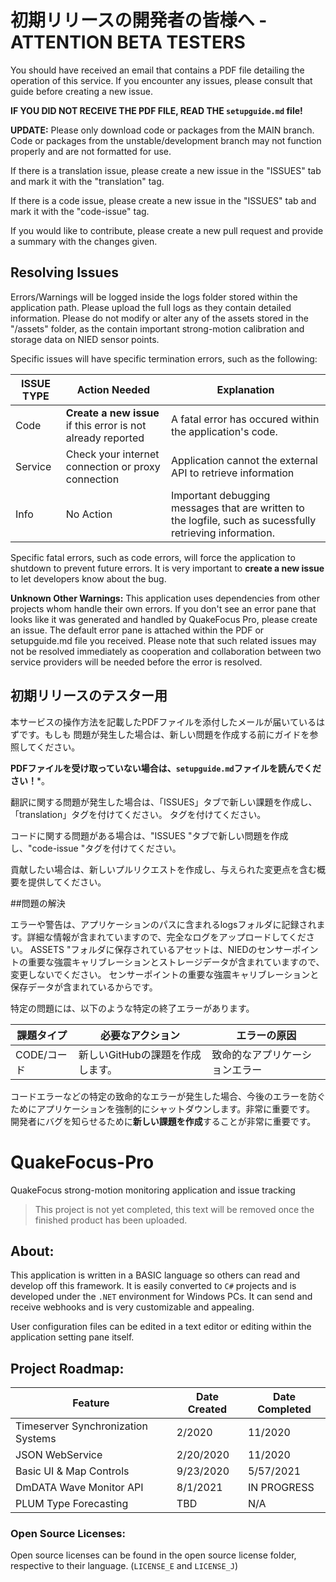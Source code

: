 # 初期リリースの開発者の皆様へ - ATTENTION BETA TESTERS

You should have received an email that contains a PDF file detailing the operation of this service. If you
encounter any issues, please consult that guide before creating a new issue.

**IF YOU DID NOT RECEIVE THE PDF FILE, READ THE ``setupguide.md`` file!**

**UPDATE:** Please only download code or packages from the MAIN branch. Code or packages from the unstable/development branch may not function properly and are not formatted for use.

If there is a translation issue, please create a new issue in the "ISSUES" tab and mark it with the "translation"
tag. 

If there is a code issue, please create a new issue in the "ISSUES" tab and mark it with the "code-issue" tag.

If you would like to contribute, please create a new pull request and provide a summary with the changes given.

## Resolving Issues

Errors/Warnings will be logged inside the logs folder stored within the application path. Please upload the full logs as they contain detailed information.
Please do not modify or alter any of the assets stored in the "/assets" folder, as the contain important strong-motion calibration and storage data on NIED
sensor points. 

Specific issues will have specific termination errors, such as the following:

| ISSUE TYPE | Action Needed | Explanation |
|------------|---------------|-------------|
| Code | **Create a new issue** if this error is not already reported | A fatal error has occured within the application's code. |
| Service | Check your internet connection or proxy connection | Application cannot the external API to retrieve information |
| Info | No Action | Important debugging messages that are written to the logfile, such as sucessfully retrieving information. |

Specific fatal errors, such as code errors, will force the application to shutdown to prevent future errors. It is very important
to **create a new issue** to let developers know about the bug. 

**Unknown Other Warnings:** This application uses dependencies from other projects whom handle their own errors. If you don't see an error pane that looks like it was generated and handled by QuakeFocus Pro, please create an issue. The default error pane is attached within the PDF or setupguide.md file you received. Please note that such related issues may not be resolved immediately as cooperation and collaboration between two service providers will be needed before the error is resolved. 


## 初期リリースのテスター用

本サービスの操作方法を記載したPDFファイルを添付したメールが届いているはずです。もしも
問題が発生した場合は、新しい問題を作成する前にガイドを参照してください。

**PDFファイルを受け取っていない場合は、``setupguide.md``ファイルを読んでください！***。

翻訳に関する問題が発生した場合は、「ISSUES」タブで新しい課題を作成し、「translation」タグを付けてください。
タグを付けてください。

コードに関する問題がある場合は、"ISSUES "タブで新しい問題を作成し、"code-issue "タグを付けてください。

貢献したい場合は、新しいプルリクエストを作成し、与えられた変更点を含む概要を提供してください。

##問題の解決

エラーや警告は、アプリケーションのパスに含まれるlogsフォルダに記録されます。詳細な情報が含まれていますので、完全なログをアップロードしてください。
ASSETS "フォルダに保存されているアセットは、NIEDのセンサーポイントの重要な強震キャリブレーションとストレージデータが含まれていますので、変更しないでください。
センサーポイントの重要な強震キャリブレーションと保存データが含まれているからです。

特定の問題には、以下のような特定の終了エラーがあります。

| 課題タイプ | 必要なアクション | エラーの原因 |
|-----------|-----------------|-------------|
| CODE/コード |新しいGitHubの課題を作成します。 |致命的なアプリケーションエラー


コードエラーなどの特定の致命的なエラーが発生した場合、今後のエラーを防ぐためにアプリケーションを強制的にシャットダウンします。非常に重要です。
開発者にバグを知らせるために**新しい課題を作成**することが非常に重要です。




# QuakeFocus-Pro
QuakeFocus strong-motion monitoring application and issue tracking

> This project is not yet completed, this text will be removed once the finished product has been uploaded.

## About:
This application is written in a BASIC language so others can read and develop off this framework. It is easily converted to ``C#`` projects and is developed under the ``.NET`` environment for Windows PCs. It can send and receive webhooks and is very customizable and appealing. 

User configuration files can be edited in a text editor or editing within the application setting pane itself. 


## Project Roadmap:

| Feature | Date Created | Date Completed |
|---------|--------------|----------------|
| Timeserver Synchronization Systems    | 2/2020          | 11/2020            |
| JSON WebService     | 2/20/2020         | 11/2020            |
| Basic UI & Map Controls       |  9/23/2020            |   5/57/2021             |
| DmDATA Wave Monitor API | 8/1/2021 | IN PROGRESS
| PLUM Type Forecasting | TBD | N/A

### Open Source Licenses:

Open source licenses can be found in the open source license folder, respective to their language. (``LICENSE_E`` and ``LICENSE_J``)
